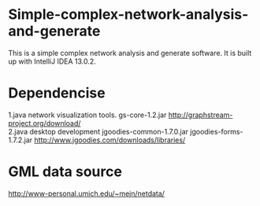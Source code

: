 Simple-complex-network-analysis-and-generate
============================================

This is a simple complex network analysis and generate software.
It is built up with IntelliJ IDEA 13.0.2.

Dependencise
=============================================

1.java network visualization tools.
  gs-core-1.2.jar
  http://graphstream-project.org/download/	
2.java desktop development
  jgoodies-common-1.7.0.jar
  jgoodies-forms-1.7.2.jar
  http://www.jgoodies.com/downloads/libraries/

 GML data source
=============================================
http://www-personal.umich.edu/~mejn/netdata/